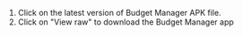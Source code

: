 1. Click on the latest version of Budget Manager APK file.
2. Click on "View raw" to download the Budget Manager app
